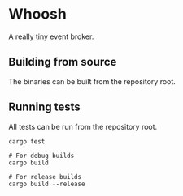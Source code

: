 # Whoosh

A really tiny event broker.

## Building from source

The binaries can be built from the repository root.

## Running tests

All tests can be run from the repository root.

```shell
cargo test
```

```shell
# For debug builds
cargo build

# For release builds
cargo build --release
```